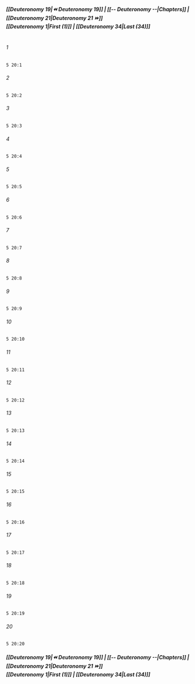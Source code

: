 
##### **[[Deuteronomy 19|⏪ Deuteronomy 19]] | [[-- Deuteronomy --|Chapters]] | [[Deuteronomy 21|Deuteronomy 21 ⏩]]**<br>**[[Deuteronomy 1|First (1)]] | [[Deuteronomy 34|Last (34)]]**<br><br>

###### 1
``` verse
5 20:1
```
###### 2
``` verse
5 20:2
```
###### 3
``` verse
5 20:3
```
###### 4
``` verse
5 20:4
```
###### 5
``` verse
5 20:5
```
###### 6
``` verse
5 20:6
```
###### 7
``` verse
5 20:7
```
###### 8
``` verse
5 20:8
```
###### 9
``` verse
5 20:9
```
###### 10
``` verse
5 20:10
```
###### 11
``` verse
5 20:11
```
###### 12
``` verse
5 20:12
```
###### 13
``` verse
5 20:13
```
###### 14
``` verse
5 20:14
```
###### 15
``` verse
5 20:15
```
###### 16
``` verse
5 20:16
```
###### 17
``` verse
5 20:17
```
###### 18
``` verse
5 20:18
```
###### 19
``` verse
5 20:19
```
###### 20
``` verse
5 20:20
```

##### **[[Deuteronomy 19|⏪ Deuteronomy 19]] | [[-- Deuteronomy --|Chapters]] | [[Deuteronomy 21|Deuteronomy 21 ⏩]]**<br>**[[Deuteronomy 1|First (1)]] | [[Deuteronomy 34|Last (34)]]**
